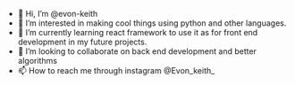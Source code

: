 - 👋 Hi, I’m @evon-keith
- 👀 I’m interested in making cool things using python and other languages.
- 🌱 I’m currently learning react framework to use it as for front end development in my future projects.
- 💞️ I’m looking to collaborate on back end development and better algorithms
- 📫 How to reach me through instagram @Evon_keith_

<!---
evon-keith/evon-keith is a ✨ special ✨ repository because its `README.md` (this file) appears on your GitHub profile.
You can click the Preview link to take a look at your changes.
--->
